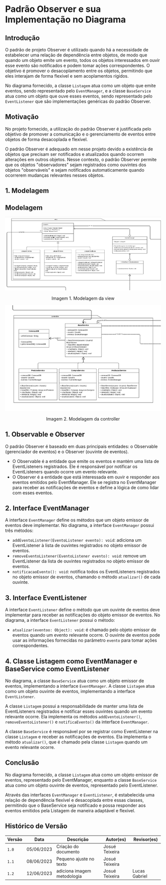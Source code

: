 # Padrão Observer e sua Implementação no Diagrama

## Introdução
O padrão de projeto Observer é utilizado quando há a necessidade de estabelecer uma relação de dependência entre objetos, de modo que quando um objeto emite um evento, todos os objetos interessados em ouvir esse evento são notificados e podem tomar ações correspondentes. O objetivo é promover o desacoplamento entre os objetos, permitindo que eles interajam de forma flexível e sem acoplamentos rígidos.

No diagrama fornecido, a classe `Listagem` atua como um objeto que emite eventos, sendo representado pelo `EventManager`, e a classe `BaseService` atua como um objeto que ouve esses eventos, sendo representado pelo `EventListener` que são implementações genéricas do padrão Observer.

## Motivação
No projeto fornecido, a utilização do padrão Observer é justificada pelo objetivo de promover a comunicação e o gerenciamento de eventos entre objetos de forma desacoplada e flexível.

O padrão Observer é adequado em nesse projeto devido a existência de objetos que precisam ser notificados e atualizados quando ocorrem alterações em outros objetos. Nesse contexto, o padrão Observer permite que os objetos "observadores" sejam registrados como ouvintes dos objetos "observáveis" e sejam notificados automaticamente quando ocorrerem mudanças relevantes nesses objetos.

## 1. Modelagem

## Modelagem
![view](./../assets/padroesdeprojeto/view.png)
<p align="center">Imagem 1. Modelagem da view </p>

![controller](./../assets/padroesdeprojeto/controller.png)
<p align="center">Imagem 2. Modelagem da controller </p>

## 1. Observable e Observer
O padrão Observer é baseado em duas principais entidades: o Observable (gerenciador de eventos) e o Observer (ouvinte de eventos).
- O Observable é a entidade que emite os eventos e mantém uma lista de EventListeners registrados. Ele é responsável por notificar os EventListeners quando ocorre um evento relevante.
- O Observer é a entidade que está interessada em ouvir e responder aos eventos emitidos pelo EventManager. Ele se registra no EventManager para receber as notificações de eventos e define a lógica de como lidar com esses eventos.

## 2. Interface EventManager
A interface `EventManager` define os métodos que um objeto emissor de eventos deve implementar. No diagrama, a interface `EventManager` possui três métodos:

- `addEventoListener(EventoListener evento): void`: adiciona um EventListener à lista de ouvintes registrados no objeto emissor de eventos.
- `removeEventoListener(EventoListener evento): void`: remove um EventListener da lista de ouvintes registrados no objeto emissor de eventos.
- `notificacaoEvento(): void`: notifica todos os EventListeners registrados no objeto emissor de eventos, chamando o método `atualizar()` de cada ouvinte.

## 3. Interface EventListener
A interface `EventListener` define o método que um ouvinte de eventos deve implementar para receber as notificações do objeto emissor de eventos. No diagrama, a interface `EventListener` possui o método:

- `atualizar(eventoo: Object): void`: é chamado pelo objeto emissor de eventos quando um evento relevante ocorre. O ouvinte de eventos pode usar as informações fornecidas no parâmetro `evento` para tomar ações correspondentes.

## 4. Classe Listagem como EventManager e BaseService como EventListener
No diagrama, a classe `BaseService` atua como um objeto emissor de eventos, implementando a interface `EventManager`. A classe `Listagem` atua como um objeto ouvinte de eventos, implementando a interface `EventListener`.

A classe `Listagem` possui a responsabilidade de manter uma lista de EventListeners registrados e notificar esses ouvintes quando um evento relevante ocorre. Ela implementa os métodos `addEventoListener()`, `removeEventoListener()` e `notificaEvento()` da interface `EventManager`.

A classe `BaseService` é responsável por se registrar como EventListener na classe `Listagem` e receber as notificações de eventos. Ela implementa o método `atualizar()`, que é chamado pela classe `Listagem` quando um evento relevante ocorre.

## Conclusão
No diagrama fornecido, a classe `Listagem` atua como um objeto emissor de eventos, representado pelo EventManager, enquanto a classe `BaseService` atua como um objeto ouvinte de eventos, representado pelo EventListener.

Através das interfaces `EventManager` e `EventListener`, é estabelecida uma relação de dependência flexível e desacoplada entre essas classes, permitindo que o BaseService seja notificado e possa responder aos eventos emitidos pela Listagem de maneira adaptável e flexível.

## Histórico de Versão

| Versão | Data       | Descrição                   | Autor(es)      | Revisor(es)   |
| ------ | ---------- | --------------------------- | -------------- | ------------- |
| `1.0`  | 05/06/2023 | Criação do documento        | Josué Teixeira |               |
| `1.1`  | 08/06/2023 | Pequeno ajuste no texto     | Josué Teixeira |               |
| `1.2`  | 12/06/2023 | adiciona imagem metodologia | Josué Teixeira | Lucas Gabriel |